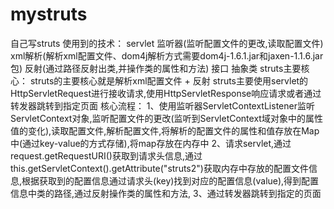 # mystruts
自己写struts 使用到的技术： servlet 监听器(监听配置文件的更改,读取配置文件) xml解析(解析xml配置文件、dom4j解析方式需要dom4j-1.6.1.jar和jaxen-1.1.6.jar包) 反射(通过路径反射出类,并操作类的属性和方法) 接口 抽象类 struts主要核心： struts的主要核心就是解析xml配置文件 + 反射 struts主要使用servlet的HttpServletRequest进行接收请求,使用HttpServletResponse响应请求或者通过转发器跳转到指定页面 核心流程： 1、使用监听器ServletContextListener监听ServletContext对象,监听配置文件的更改(监听到ServletContext域对象中的属性值的变化),读取配置文件,解析配置文件,将解析的配置文件的属性和值存放在Map中(通过key-value的方式存储),将map存放在内存中 2、请求servlet,通过request.getRequestURI()获取到请求头信息,通过this.getServletContext().getAttribute("struts2")获取内存中存放的配置文件信息,根据获取到的配置信息通过请求头(key)找到对应的配置信息(value),得到配置信息中类的路径,通过反射操作类的属性和方法, 3、通过转发器跳转到指定的页面 
